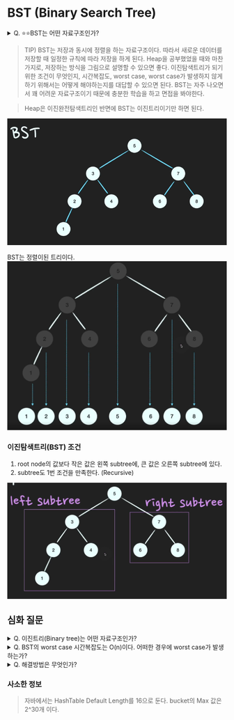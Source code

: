 # BST (Binary Search Tree)

<details>
<summary>Q. ⭐⭐️BST는 어떤 자료구조인가?</summary>
<div markdown="1">       

**이진탐색트리**는 `정렬된 트리`이다. 어느 노드를 선택하든 해당 노드의 왼쪽 서브트리에는 그 노드의 값보다 작은 값들을 지닌 노드들로만 이루어져 있고, 
노드의 오른쪽 서브트리에는 그 노드의 값보다 큰 값들을 지닌 노드들로만 이루어져 있는 이진 트리이다. 

검색과 저장, 삭제의 시간복잡도는 모두 O(logN)이고, worst case는 한쪽으로 치우친 트리가 됐을 때 O(N)이다. 

</div>
</details>

> TIP) BST는 저장과 동시에 정렬을 하는 자료구조이다. 따라서 새로운 데이터를 저장할 때 일정한 규칙에 따라 저장을 하게 된다. 
> Heap을 공부했었을 때와 마찬가지로, 저장하는 방식을 그림으로 설명할 수 있으면 좋다.
> 이진탐색트리가 되기 위한 조건이 무엇인지, 시간복잡도, worst case, worst case가 발생하지 않게 하기 위해서는 어떻게 해야하는지를 
> 대답할 수 있으면 된다. BST는 자주 나오면서 꽤 어려운 자료구조이기 때문에 충분한 학습을 하고 면접을 봐야한다. 



> Heap은 이진완전탐색트리인 반면에 BST는 이진트리이기만 하면 된다.  

![img.png](../../../img/bst.png)


BST는 정렬이된 트리이다. 
![img.png](../../../img/sorted_bst.png)

### 이진탐색트리(BST) 조건
1. root node의 값보다 작은 값은 왼쪽 subtree에, 큰 값은 오른쪽 subtree에 있다. 
2. subtree도 1번 조건을 만족한다. (Recursive)

![img.png](../../../img/bst_subtree.png)


## 심화 질문

<details>
<summary>Q. 이진트리(Binary tree)는 어떤 자료구조인가?</summary>
<div markdown="1">       

모든 node의 child nodes의 갯수가 2이하인 트리를 이진 트리라고한다. 

</div>
</details>

<details>
<summary>Q. BST의 worst case 시간복잡도는 O(n)이다. 어떠한 경우에 worst case가 발생하는가?</summary>
<div markdown="1">       

![img.png](../../../img/unbalance_bst.png)
**균형이 많이 깨져서 한 쪽으로 치우친 BST의 경우**에 worst case가 된다. `이렇게 되면 Linked list와 다를게 없어진다.`
따라서 탐색시에 O(logN)이 아니라 O(n)이 된다.


</div>
</details>

<details>
<summary>Q. 해결방법은 무엇인가?</summary>
<div markdown="1">       

자가 균형 이진 탐색 트리(Self-Balancing BST)는 알고리즘으로 이진 트리의 균형이 잘 맞도록 유지하여 높이를 가능한 낮게 유지한다.
대표적으로 **AVL트리**와 **Red-black tree**가 있다. JAVA에서는 Hashmap의 separate chaning으로써 Linked List와 Red-black tree를 병행하여 저장한다. 

</div>
</details>


### 사소한 정보
> 자바에서는 HashTable Default Length를 16으로 둔다. 
> bucket의 Max 값은 2^30개 이다. 
